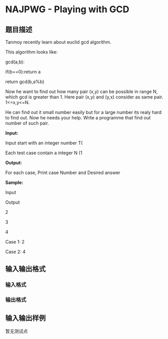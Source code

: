 # NAJPWG - Playing with GCD

## 题目描述

Tanmoy recently learn about euclid gcd algorithm.

This algorithm looks like:

gcd(a,b):

if(b==0):return a

return gcd(b,a%b)

Now he want to find out how many pair (x,y) can be possible in range N, which gcd is greater than 1. Here pair (x,y) and (y,x) consider as same pair. 1<=x,y<=N.

He can find out it small number easily but for a large number its realy hard to find out. Now he needs your help. Write a programme that find out number of such pair.

**Input:**

Input start with an integer number T(

Each test case contain a integer N (1

**Output:**

For each case, Print case Number and Desired answer

**Sample:**

Input

Output

2

3

4

Case 1: 2

Case 2: 4

## 输入输出格式

### 输入格式

### 输出格式

## 输入输出样例

暂无测试点

